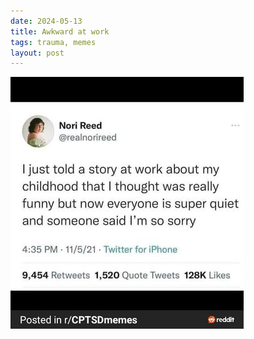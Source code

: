 ```yaml
---
date: 2024-05-13
title: Awkward at work
tags: trauma, memes
layout: post
---
```


![worktrauma.jpg](https://raw.githubusercontent.com/muneer78/muneer78.github.io/master/images/worktrauma.jpg)
